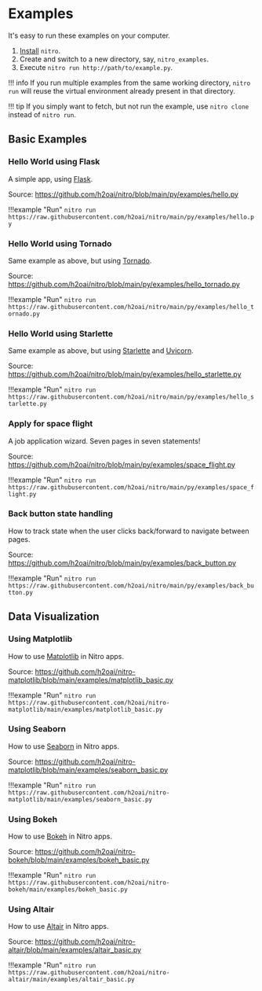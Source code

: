 # Examples

It's easy to run these examples on your computer.

1. [Install](install.md) `nitro`.
2. Create and switch to a new directory, say, `nitro_examples`.
3. Execute `nitro run http://path/to/example.py`.

!!! info 
    If you run multiple examples from the same working directory, `nitro run` will reuse the virtual environment 
    already present in that directory.

!!! tip
    If you simply want to fetch, but not run the example, use `nitro clone` instead of `nitro run`.

## Basic Examples

### Hello World using Flask

A simple app, using [Flask](https://flask.palletsprojects.com/).

Source: https://github.com/h2oai/nitro/blob/main/py/examples/hello.py

!!!example "Run"
    ```
    nitro run https://raw.githubusercontent.com/h2oai/nitro/main/py/examples/hello.py
    ```

### Hello World using Tornado

Same example as above, but using [Tornado](https://www.tornadoweb.org/en/stable/index.html).

Source: https://github.com/h2oai/nitro/blob/main/py/examples/hello_tornado.py

!!!example "Run"
    ```
    nitro run https://raw.githubusercontent.com/h2oai/nitro/main/py/examples/hello_tornado.py
    ```

### Hello World using Starlette

Same example as above, but using [Starlette](https://www.starlette.io/) and [Uvicorn](https://www.uvicorn.org/).

Source: https://github.com/h2oai/nitro/blob/main/py/examples/hello_starlette.py

!!!example "Run"
    ```
    nitro run https://raw.githubusercontent.com/h2oai/nitro/main/py/examples/hello_starlette.py
    ```

### Apply for space flight

A job application wizard. Seven pages in seven statements!

Source: https://github.com/h2oai/nitro/blob/main/py/examples/space_flight.py

!!!example "Run"
    ```
    nitro run https://raw.githubusercontent.com/h2oai/nitro/main/py/examples/space_flight.py
    ```

### Back button state handling

How to track state when the user clicks back/forward to navigate between pages.

Source: https://github.com/h2oai/nitro/blob/main/py/examples/back_button.py

!!!example "Run"
    ```
    nitro run https://raw.githubusercontent.com/h2oai/nitro/main/py/examples/back_button.py
    ```

## Data Visualization

### Using Matplotlib

How to use [Matplotlib](https://matplotlib.org/stable/index.html) in Nitro apps.

Source: https://github.com/h2oai/nitro-matplotlib/blob/main/examples/matplotlib_basic.py

!!!example "Run"
    ```
    nitro run https://raw.githubusercontent.com/h2oai/nitro-matplotlib/main/examples/matplotlib_basic.py
    ```

### Using Seaborn

How to use [Seaborn](https://seaborn.pydata.org/) in Nitro apps.

Source: https://github.com/h2oai/nitro-matplotlib/blob/main/examples/seaborn_basic.py

!!!example "Run"
    ```
    nitro run https://raw.githubusercontent.com/h2oai/nitro-matplotlib/main/examples/seaborn_basic.py
    ```

### Using Bokeh

How to use [Bokeh](https://docs.bokeh.org/en/latest/) in Nitro apps.

Source: https://github.com/h2oai/nitro-bokeh/blob/main/examples/bokeh_basic.py

!!!example "Run"
    ```
    nitro run https://raw.githubusercontent.com/h2oai/nitro-bokeh/main/examples/bokeh_basic.py
    ```

### Using Altair

How to use [Altair](https://altair-viz.github.io/index.html) in Nitro apps.

Source: https://github.com/h2oai/nitro-altair/blob/main/examples/altair_basic.py

!!!example "Run"
    ```
    nitro run https://raw.githubusercontent.com/h2oai/nitro-altair/main/examples/altair_basic.py
    ```
